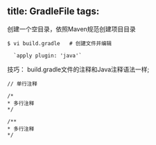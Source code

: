 title: GradleFile
tags:
---
创建一个空目录，依照Maven规范创建项目目录
    
    $ vi build.gradle   # 创建文件并编辑

      `apply plugin: 'java'`

技巧： build.gradle文件的注释和Java注释语法一样;

    // 单行注释

    /*
    * 多行注释
    */

    /**
    * 多行注释
    */